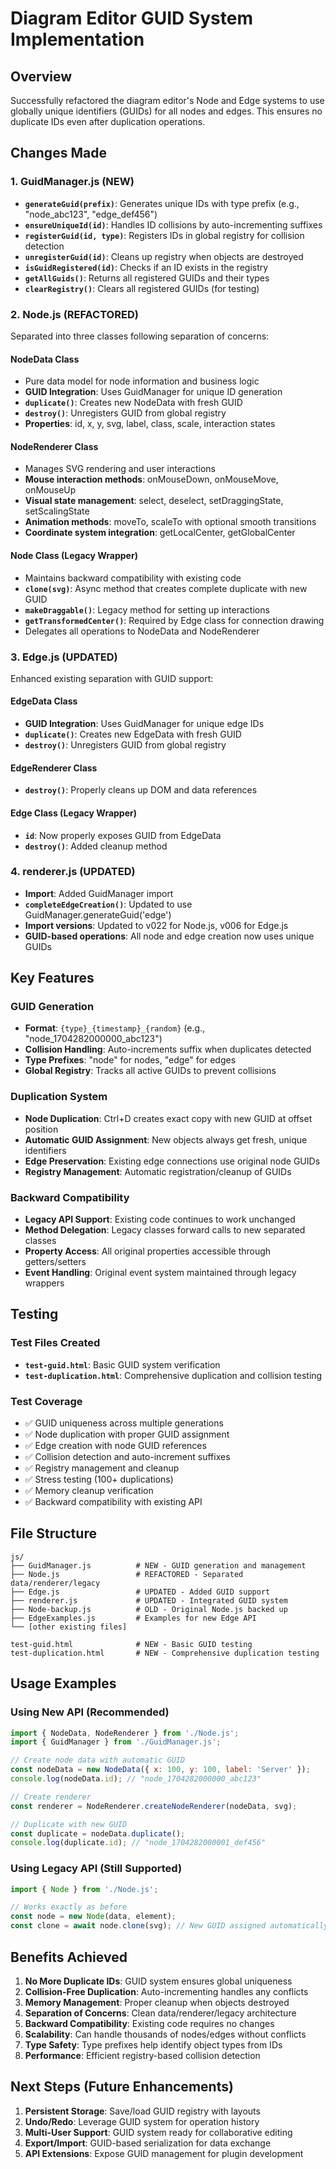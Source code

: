 # Diagram Editor GUID System Implementation

## Overview
Successfully refactored the diagram editor's Node and Edge systems to use globally unique identifiers (GUIDs) for all nodes and edges. This ensures no duplicate IDs even after duplication operations.

## Changes Made

### 1. GuidManager.js (NEW)
- **`generateGuid(prefix)`**: Generates unique IDs with type prefix (e.g., "node_abc123", "edge_def456")
- **`ensureUniqueId(id)`**: Handles ID collisions by auto-incrementing suffixes
- **`registerGuid(id, type)`**: Registers IDs in global registry for collision detection
- **`unregisterGuid(id)`**: Cleans up registry when objects are destroyed
- **`isGuidRegistered(id)`**: Checks if an ID exists in the registry
- **`getAllGuids()`**: Returns all registered GUIDs and their types
- **`clearRegistry()`**: Clears all registered GUIDs (for testing)

### 2. Node.js (REFACTORED)
Separated into three classes following separation of concerns:

#### NodeData Class
- Pure data model for node information and business logic
- **GUID Integration**: Uses GuidManager for unique ID generation
- **`duplicate()`**: Creates new NodeData with fresh GUID
- **`destroy()`**: Unregisters GUID from global registry
- **Properties**: id, x, y, svg, label, class, scale, interaction states

#### NodeRenderer Class  
- Manages SVG rendering and user interactions
- **Mouse interaction methods**: onMouseDown, onMouseMove, onMouseUp
- **Visual state management**: select, deselect, setDraggingState, setScalingState
- **Animation methods**: moveTo, scaleTo with optional smooth transitions
- **Coordinate system integration**: getLocalCenter, getGlobalCenter

#### Node Class (Legacy Wrapper)
- Maintains backward compatibility with existing code
- **`clone(svg)`**: Async method that creates complete duplicate with new GUID
- **`makeDraggable()`**: Legacy method for setting up interactions
- **`getTransformedCenter()`**: Required by Edge class for connection drawing
- Delegates all operations to NodeData and NodeRenderer

### 3. Edge.js (UPDATED)
Enhanced existing separation with GUID support:

#### EdgeData Class
- **GUID Integration**: Uses GuidManager for unique edge IDs
- **`duplicate()`**: Creates new EdgeData with fresh GUID  
- **`destroy()`**: Unregisters GUID from global registry

#### EdgeRenderer Class
- **`destroy()`**: Properly cleans up DOM and data references

#### Edge Class (Legacy Wrapper)
- **`id`**: Now properly exposes GUID from EdgeData
- **`destroy()`**: Added cleanup method

### 4. renderer.js (UPDATED)
- **Import**: Added GuidManager import
- **`completeEdgeCreation()`**: Updated to use GuidManager.generateGuid('edge')
- **Import versions**: Updated to v022 for Node.js, v006 for Edge.js
- **GUID-based operations**: All node and edge creation now uses unique GUIDs

## Key Features

### GUID Generation
- **Format**: `{type}_{timestamp}_{random}` (e.g., "node_1704282000000_abc123")
- **Collision Handling**: Auto-increments suffix when duplicates detected
- **Type Prefixes**: "node" for nodes, "edge" for edges
- **Global Registry**: Tracks all active GUIDs to prevent collisions

### Duplication System
- **Node Duplication**: Ctrl+D creates exact copy with new GUID at offset position
- **Automatic GUID Assignment**: New objects always get fresh, unique identifiers
- **Edge Preservation**: Existing edge connections use original node GUIDs
- **Registry Management**: Automatic registration/cleanup of GUIDs

### Backward Compatibility
- **Legacy API Support**: Existing code continues to work unchanged
- **Method Delegation**: Legacy classes forward calls to new separated classes
- **Property Access**: All original properties accessible through getters/setters
- **Event Handling**: Original event system maintained through legacy wrappers

## Testing

### Test Files Created
- **`test-guid.html`**: Basic GUID system verification
- **`test-duplication.html`**: Comprehensive duplication and collision testing

### Test Coverage
- ✅ GUID uniqueness across multiple generations
- ✅ Node duplication with proper GUID assignment  
- ✅ Edge creation with node GUID references
- ✅ Collision detection and auto-increment suffixes
- ✅ Registry management and cleanup
- ✅ Stress testing (100+ duplications)
- ✅ Memory cleanup verification
- ✅ Backward compatibility with existing API

## File Structure
```
js/
├── GuidManager.js          # NEW - GUID generation and management
├── Node.js                 # REFACTORED - Separated data/renderer/legacy
├── Edge.js                 # UPDATED - Added GUID support  
├── renderer.js             # UPDATED - Integrated GUID system
├── Node-backup.js          # OLD - Original Node.js backed up
├── EdgeExamples.js         # Examples for new Edge API
└── [other existing files]

test-guid.html              # NEW - Basic GUID testing
test-duplication.html       # NEW - Comprehensive duplication testing
```

## Usage Examples

### Using New API (Recommended)
```javascript
import { NodeData, NodeRenderer } from './Node.js';
import { GuidManager } from './GuidManager.js';

// Create node data with automatic GUID
const nodeData = new NodeData({ x: 100, y: 100, label: 'Server' });
console.log(nodeData.id); // "node_1704282000000_abc123"

// Create renderer
const renderer = NodeRenderer.createNodeRenderer(nodeData, svg);

// Duplicate with new GUID
const duplicate = nodeData.duplicate();
console.log(duplicate.id); // "node_1704282000001_def456"
```

### Using Legacy API (Still Supported)
```javascript
import { Node } from './Node.js';

// Works exactly as before
const node = new Node(data, element);
const clone = await node.clone(svg); // New GUID assigned automatically
```

## Benefits Achieved

1. **No More Duplicate IDs**: GUID system ensures global uniqueness
2. **Collision-Free Duplication**: Auto-incrementing handles any conflicts
3. **Memory Management**: Proper cleanup when objects destroyed
4. **Separation of Concerns**: Clean data/renderer/legacy architecture
5. **Backward Compatibility**: Existing code requires no changes
6. **Scalability**: Can handle thousands of nodes/edges without conflicts
7. **Type Safety**: Type prefixes help identify object types from IDs
8. **Performance**: Efficient registry-based collision detection

## Next Steps (Future Enhancements)

1. **Persistent Storage**: Save/load GUID registry with layouts
2. **Undo/Redo**: Leverage GUID system for operation history
3. **Multi-User Support**: GUID system ready for collaborative editing
4. **Export/Import**: GUID-based serialization for data exchange
5. **API Extensions**: Expose GUID management for plugin development

